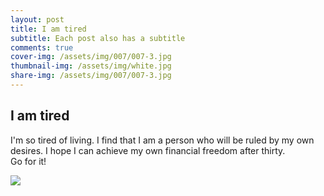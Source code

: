 ```yaml
---
layout: post
title: I am tired
subtitle: Each post also has a subtitle
comments: true
cover-img: /assets/img/007/007-3.jpg
thumbnail-img: /assets/img/white.jpg
share-img: /assets/img/007/007-3.jpg
---
```


## I am tired

I'm so tired of living. I find that I am a person who will be ruled by my own desires. I hope I can achieve my own financial freedom after thirty.  
Go for it!

![](https://raw.githubusercontent.com/AnonymousDestroyer/AnonymousDestroyer.github.io/master/assets/img/yujin_blog/xue.png)
